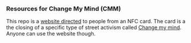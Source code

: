 ### Resources for Change My Mind (CMM)

This repo is a [website directed](https://adnguyen.github.io/resources/) to people from an NFC card. The card is a the closing of a specific type of street activism called [Change my mind](https://docs.google.com/document/d/1suEHXQmRqX6-eTXFcT-EXaSdeksnl-d3YXXn_6RRjUQ/edit?usp=sharing). Anyone can use the website though. 
